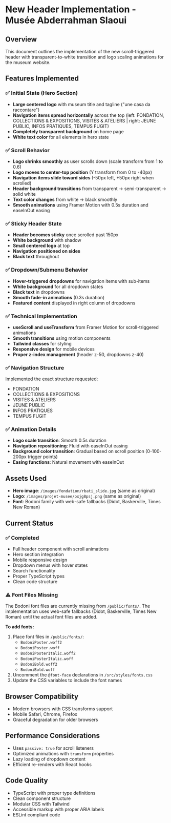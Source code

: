 # New Header Implementation - Musée Abderrahman Slaoui

## Overview
This document outlines the implementation of the new scroll-triggered header with transparent-to-white transition and logo scaling animations for the museum website.

## Features Implemented

### ✅ Initial State (Hero Section)
- **Large centered logo** with museum title and tagline ("une casa da raccontare")
- **Navigation items spread horizontally** across the top (left: FONDATION, COLLECTIONS & EXPOSITIONS, VISITES & ATELIERS | right: JEUNE PUBLIC, INFOS PRATIQUES, TEMPUS FUGIT)
- **Completely transparent background** on home page
- **White text color** for all elements in hero state

### ✅ Scroll Behavior
- **Logo shrinks smoothly** as user scrolls down (scale transform from 1 to 0.6)
- **Logo moves to center-top position** (Y transform from 0 to -40px)
- **Navigation items slide toward sides** (-50px left, +50px right when scrolled)
- **Header background transitions** from transparent → semi-transparent → solid white
- **Text color changes** from white → black smoothly
- **Smooth animations** using Framer Motion with 0.5s duration and easeInOut easing

### ✅ Sticky Header State
- **Header becomes sticky** once scrolled past 150px
- **White background** with shadow
- **Small centered logo** at top
- **Navigation positioned on sides**
- **Black text** throughout

### ✅ Dropdown/Submenu Behavior
- **Hover-triggered dropdowns** for navigation items with sub-items
- **White background** for all dropdown states
- **Black text** in dropdowns
- **Smooth fade-in animations** (0.3s duration)
- **Featured content** displayed in right column of dropdowns

### ✅ Technical Implementation
- **useScroll and useTransform** from Framer Motion for scroll-triggered animations
- **Smooth transitions** using motion components
- **Tailwind classes** for styling
- **Responsive design** for mobile devices
- **Proper z-index management** (header z-50, dropdowns z-40)

### ✅ Navigation Structure
Implemented the exact structure requested:
- FONDATION
- COLLECTIONS & EXPOSITIONS  
- VISITES & ATELIERS
- JEUNE PUBLIC
- INFOS PRATIQUES
- TEMPUS FUGIT

### ✅ Animation Details
- **Logo scale transition**: Smooth 0.5s duration
- **Navigation repositioning**: Fluid with easeInOut easing
- **Background color transition**: Gradual based on scroll position (0-100-200px trigger points)
- **Easing functions**: Natural movement with easeInOut

## Assets Used
- **Hero image**: `/images/fondation/rbati_slide.jpg` (same as original)
- **Logo**: `/images/projet-musee/pxjg8psj.png` (same as original)
- **Font**: Bodoni family with web-safe fallbacks (Didot, Baskerville, Times New Roman)

## Current Status

### ✅ Completed
- Full header component with scroll animations
- Hero section integration
- Mobile responsive design
- Dropdown menus with hover states
- Search functionality
- Proper TypeScript types
- Clean code structure

### ⚠️ Font Files Missing
The Bodoni font files are currently missing from `/public/fonts/`. The implementation uses web-safe fallbacks (Didot, Baskerville, Times New Roman) until the actual font files are added.

**To add fonts:**
1. Place font files in `/public/fonts/`:
   - `BodoniPoster.woff2`
   - `BodoniPoster.woff`
   - `BodoniPosterItalic.woff2`
   - `BodoniPosterItalic.woff`
   - `BodoniBold.woff2`
   - `BodoniBold.woff`
2. Uncomment the `@font-face` declarations in `/src/styles/fonts.css`
3. Update the CSS variables to include the font names

## Browser Compatibility
- Modern browsers with CSS transforms support
- Mobile Safari, Chrome, Firefox
- Graceful degradation for older browsers

## Performance Considerations
- Uses `passive: true` for scroll listeners
- Optimized animations with `transform` properties
- Lazy loading of dropdown content
- Efficient re-renders with React hooks

## Code Quality
- TypeScript with proper type definitions
- Clean component structure
- Modular CSS with Tailwind
- Accessible markup with proper ARIA labels
- ESLint compliant code 